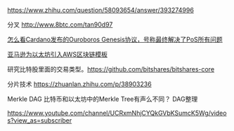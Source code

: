 https://www.zhihu.com/question/58093654/answer/393274996

分叉
http://www.8btc.com/tan90d97

[怎么看Cardano发布的Ouroboros Genesis协议，号称最终解决了PoS所有问题](https://www.zhihu.com/question/278407917/answer/400051104)

[亚马逊为以太坊引入AWS区块链模板](https://time.geekbang.org/column/article/8597)

研究比特股里面的交易类型。https://github.com/bitshares/bitshares-core

分片技术 https://zhuanlan.zhihu.com/p/38903236

Merkle DAG
比特币和以太坊中的Merkle Tree有声么不同？
DAG整理

https://www.youtube.com/channel/UCRxmNhjCYQkGVbKSumcK5Wg/videos?view_as=subscriber